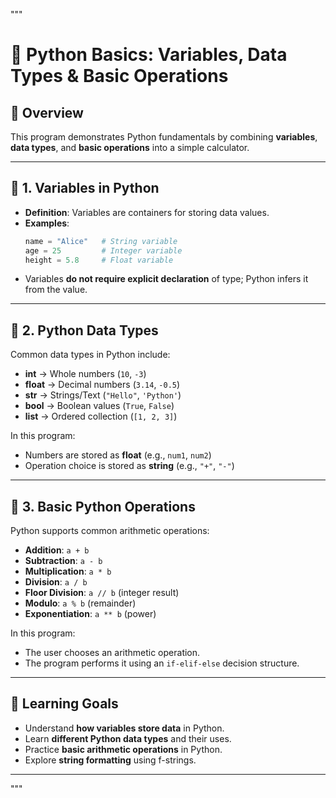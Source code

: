 """
# 🐍 Python Basics: Variables, Data Types & Basic Operations

## 📘 Overview
This program demonstrates Python fundamentals by combining **variables**, **data types**, and **basic operations** into a simple calculator.

---

## 📌 1. Variables in Python
- **Definition**: Variables are containers for storing data values.
- **Examples**:
    ```python
    name = "Alice"   # String variable
    age = 25         # Integer variable
    height = 5.8     # Float variable
    ```
- Variables **do not require explicit declaration** of type; Python infers it from the value.

---

## 📌 2. Python Data Types
Common data types in Python include:
- **int** → Whole numbers (`10`, `-3`)
- **float** → Decimal numbers (`3.14`, `-0.5`)
- **str** → Strings/Text (`"Hello"`, `'Python'`)
- **bool** → Boolean values (`True`, `False`)
- **list** → Ordered collection (`[1, 2, 3]`)

In this program:
- Numbers are stored as **float** (e.g., `num1`, `num2`)
- Operation choice is stored as **string** (e.g., `"+"`, `"-"`)

---

## 📌 3. Basic Python Operations
Python supports common arithmetic operations:
- **Addition**: `a + b`
- **Subtraction**: `a - b`
- **Multiplication**: `a * b`
- **Division**: `a / b`
- **Floor Division**: `a // b` (integer result)
- **Modulo**: `a % b` (remainder)
- **Exponentiation**: `a ** b` (power)

In this program:
- The user chooses an arithmetic operation.
- The program performs it using an `if-elif-else` decision structure.

---

## 🎯 Learning Goals
- Understand **how variables store data** in Python.
- Learn **different Python data types** and their uses.
- Practice **basic arithmetic operations** in Python.
- Explore **string formatting** using f-strings.

---
"""
